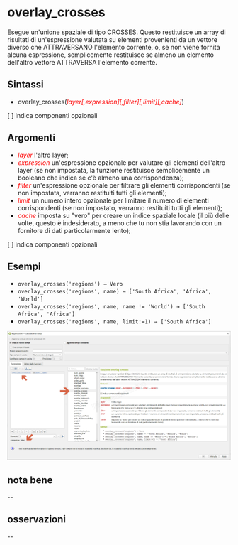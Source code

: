 # overlay_crosses

Esegue un'unione spaziale di tipo CROSSES. Questo restituisce un array di risultati di un'espressione valutata su elementi provenienti da un vettore diverso che ATTRAVERSANO l'elemento corrente, o, se non viene fornita alcuna espressione, semplicemente restituisce se almeno un elemento dell'altro vettore ATTRAVERSA l'elemento corrente.

## Sintassi

* overlay_crosses(_<span style="color:red;">layer[,expression][,filter][,limit][,cache]</span>_)

[ ] indica componenti opzionali

## Argomenti

* _<span style="color:red;">layer</span>_ l'altro layer;
* _<span style="color:red;">expression</span>_ un'espressione opzionale per valutare gli elementi dell'altro layer (se non impostata, la funzione restituisce semplicemente un booleano che indica se c'è almeno una corrispondenza);
* _<span style="color:red;">filter</span>_ un'espressione opzionale per filtrare gli elementi corrispondenti (se non impostata, verranno restituiti tutti gli elementi);
* _<span style="color:red;">limit</span>_ un numero intero opzionale per limitare il numero di elementi corrispondenti (se non impostato, verranno restituiti tutti gli elementi);
* _<span style="color:red;">cache</span>_ imposta su "vero" per creare un indice spaziale locale (il più delle volte, questo è indesiderato, a meno che tu non stia lavorando con un fornitore di dati particolarmente lento);

[ ] indica componenti opzionali

## Esempi

* `overlay_crosses('regions') → Vero`
* `overlay_crosses('regions', name) → ['South Africa', 'Africa', 'World']`
* `overlay_crosses('regions', name, name != 'World') → ['South Africa', 'Africa']`
* `overlay_crosses('regions', name, limit:=1) → ['South Africa']`

![](/img/geometria/refFunction/overlay_crosses.png)

## nota bene

--

## osservazioni

--
